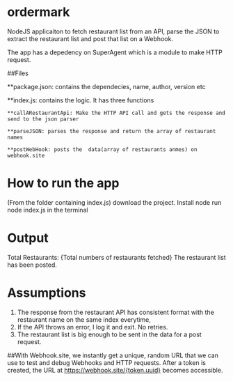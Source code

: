 # ordermark

NodeJS applicaiton to fetch restaurant list from an API, parse the JSON to extract the restaurant list and post that list on a Webhook. 

The app has a depedency on SuperAgent which is a module to make HTTP request. 

##Files

**package.json: contains the dependecies, name, author, version etc 

**index.js: contains the logic. It has three functions

    **callARestaurantApi: Make the HTTP API call and gets the response and send to the json parser
    
    **parseJSON: parses the response and return the array of restaurant names
    
    **postWebHook: posts the  data(array of restaurants anmes) on webhook.site


# How to run the app

(From the folder containing index.js)
download the project. Install node
 run node index.js in the terminal

# Output

Total Restaurants:  {Total numbers of restaurants fetched}
The restaurant list has been posted. 


# Assumptions
1. The response from the restaurant API has consistent format with the restaurant name on the same index everytime,
2. If the API throws an error, I log it and exit. No retries. 
3. The restaurant list is big enough to be sent in the data for a post request. 

##With Webhook.site, we instantly get a unique, random URL that we can use to test and debug Webhooks and HTTP requests. After a token is created, the URL at https://webhook.site/{token.uuid} becomes accessible.
